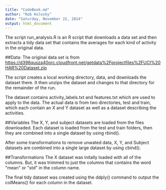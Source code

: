 ```yaml
---
title: "CodeBook.md"
author: "Rob Kolosky"
date: "Saturday, November 22, 2014"
output: html_document
---
```



The script run_analysis.R is an R script that downloads a data set and then extracts a tidy data set that contains the averages for each kind of activity in the original data.

##Data:
The original data set is from https://d396qusza40orc.cloudfront.net/getdata%2Fprojectfiles%2FUCI%20HAR%20Dataset.zip

The script creates a local working directory, data, and downloads the dataset there. It then unzips the dataset and changes to that directory for the remainder of the run.

The dataset contains activity_labels.txt and features.txt which are used to apply to the data. The actual data is from two directories, test and train, which each contain an X and Y dataset as well as a dataset describing the activities.

##Variables
The X, Y, and subject datasets are loaded from the files downloaded. Each dataset is loaded from the test and train folders, then they are combined into a single dataset by using rbind().

After some transformations to remove unwated data, X, Y, and Subject datasets are combined into a single large dataset by using cbind().

##Transformations
The X dataset was initally loaded with all of the columns. But, it was trimmed to just the columns that contains the word "mean" or "std" in the column name. 

The final tidy dataset was created using the ddply() command to output the colMeans() for each column in the dataset.